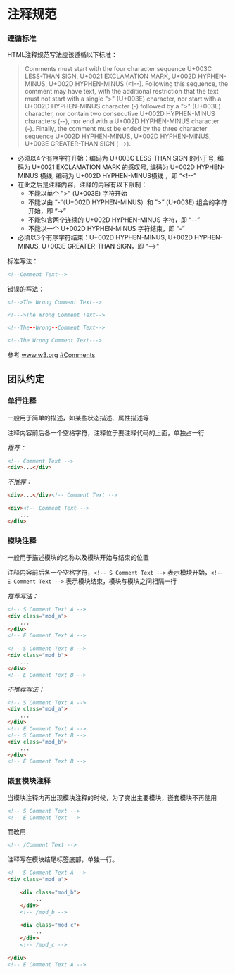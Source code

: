 # 注释规范
### 遵循标准
HTML注释规范写法应该遵循以下标准：

> Comments must start with the four character sequence U+003C LESS-THAN SIGN, U+0021 EXCLAMATION MARK, U+002D HYPHEN-MINUS, U+002D HYPHEN-MINUS (&lt;!--). Following this sequence, the comment may have text, with the additional restriction that the text must not start with a single "&gt;" (U+003E) character, nor start with a U+002D HYPHEN-MINUS character (-) followed by a "&gt;" (U+003E) character, nor contain two consecutive U+002D HYPHEN-MINUS characters (--), nor end with a U+002D HYPHEN-MINUS character (-). Finally, the comment must be ended by the three character sequence U+002D HYPHEN-MINUS, U+002D HYPHEN-MINUS, U+003E GREATER-THAN SIGN (--&gt;).

* 必须以4个有序字符开始：编码为 U+003C LESS-THAN SIGN 的小于号, 编码为 U+0021 EXCLAMATION MARK 的感叹号, 编码为 U+002D HYPHEN-MINUS 横线, 编码为 U+002D HYPHEN-MINUS横线 ，即 “&lt;!--”
* 在此之后是注释内容，注释的内容有以下限制：
	* 不能以单个 "&gt;" (U+003E) 字符开始
	* 不能以由 “-“（U+002D HYPHEN-MINUS）和 ”&gt;” (U+003E) 组合的字符开始，即 “-&gt;”
	* 不能包含两个连续的 U+002D HYPHEN-MINUS 字符，即 “--”
	* 不能以一个 U+002D HYPHEN-MINUS 字符结束，即 “-”
* 必须以3个有序字符结束：U+002D HYPHEN-MINUS, U+002D HYPHEN-MINUS, U+003E GREATER-THAN SIGN，即 “--&gt;”

标准写法：

```html
<!--Comment Text-->
```
	
错误的写法：

```html
<!-->The Wrong Comment Text-->

<!--->The Wrong Comment Text-->

<!--The--Wrong--Comment Text-->

<!--The Wrong Comment Text--->
```
	
参考 www.w3.org [#Comments](http://www.w3.org/TR/2014/REC-html5-20141028/syntax.html#comments) 

	
## 团队约定

### 单行注释 

一般用于简单的描述，如某些状态描述、属性描述等

注释内容前后各一个空格字符，注释位于要注释代码的上面，单独占一行

*推荐：*

```html
<!-- Comment Text -->
<div>...</div>
```
	
*不推荐：*

```html	
<div>...</div><!-- Comment Text -->	
	
<div><!-- Comment Text -->
    ...
</div>
```

### 模块注释

一般用于描述模块的名称以及模块开始与结束的位置

注释内容前后各一个空格字符，`<!-- S Comment Text -->` 表示模块开始，`<!-- E Comment Text -->` 表示模块结束，模块与模块之间相隔一行

*推荐写法：*

```html
<!-- S Comment Text A -->	
<div class="mod_a">
    ...
</div>
<!-- E Comment Text A -->
	
<!-- S Comment Text B -->	
<div class="mod_b">
    ...
</div>
<!-- E Comment Text B -->
```
	
*不推荐写法：*

```html
<!-- S Comment Text A -->
<div class="mod_a">
    ...
</div>
<!-- E Comment Text A -->
<!-- S Comment Text B -->	
<div class="mod_b">
    ...
</div>
<!-- E Comment Text B -->
```
	
### 嵌套模块注释

当模块注释内再出现模块注释的时候，为了突出主要模块，嵌套模块不再使用 

```html
<!-- S Comment Text -->
<!-- E Comment Text -->
```
	
而改用 

```html
<!-- /Comment Text -->
```

注释写在模块结尾标签底部，单独一行。

```html
<!-- S Comment Text A -->
<div class="mod_a">
		
    <div class="mod_b">
        ...
    </div>
    <!-- /mod_b -->
    	
    <div class="mod_c">
    	...
    </div>
    <!-- /mod_c -->
		
</div>
<!-- E Comment Text A -->
```